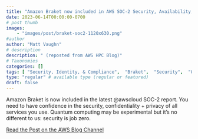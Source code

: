 ```yaml
---
title: "Amazon Braket now included in AWS SOC-2 Security, Availability, Confidentiality & Privacy Report"
date: 2023-06-14T00:00:00-0700
# post thumb
images:
    - "images/post/braket-soc2-1120x630.png"
#author
author: "Matt Vaughn"
# description
description: " (reposted from AWS HPC Blog)"
# Taxonomies
categories: []
tags: [ "Security, Identity, & Compliance",  "Braket",  "Security",  "Quantum Technologies",  "hpcblog", ]
type: "regular" # available type (regular or featured)
draft: false
---
```


Amazon Braket is now included in the latest @awscloud SOC-2 report. You need to have confidence in the security, confidentiality + privacy of all services you use. Quantum computing may be experimental but it’s no different to us: security is job zero.

<a href="https://aws.amazon.com/blogs/quantum-computing/amazon-braket-now-included-in-aws-soc-2-security-availability-confidentiality-privacy-report/" class="btn btn-primary btn-lg active" role="button" aria-pressed="true" style="margin-top: 8px;">Read the Post on the AWS Blog Channel</a>